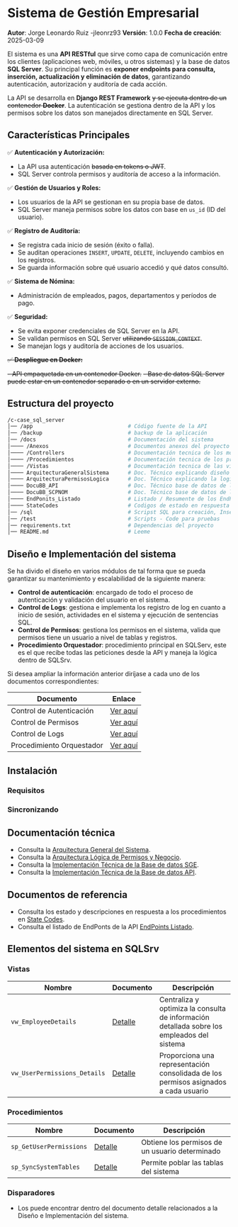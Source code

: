 
# Sistema de Gestión Empresarial

**Autor**: Jorge Leonardo Ruiz -jleonrz93
**Versión**: 1.0.0
**Fecha de creación**: 2025-03-09

El sistema es una **API RESTful** que sirve como capa de comunicación entre los clientes (aplicaciones web, móviles, u otros sistemas) y la base de datos **SQL Server**. Su principal función es **exponer endpoints para consulta, inserción, actualización y eliminación de datos**, garantizando autenticación, autorización y auditoría de cada acción.

La API se desarrolla en **Django REST Framework** ~~y se ejecuta dentro de un contenedor **Docker**~~. La autenticación se gestiona dentro de la API y los permisos sobre los datos son manejados directamente en SQL Server.
## Características Principales 

✅ **Autenticación y Autorización:**

- La API usa autenticación ~~basada en tokens o JWT~~.
- SQL Server controla permisos y auditoría de acceso a la información.

✅ **Gestión de Usuarios y Roles:**

- Los usuarios de la API se gestionan en su propia base de datos.
- SQL Server maneja permisos sobre los datos con base en `us_id` (ID del usuario).

✅ **Registro de Auditoría:**

- Se registra cada inicio de sesión (éxito o falla).
- Se auditan operaciones `INSERT`, `UPDATE`, `DELETE`, incluyendo cambios en los registros.
- Se guarda información sobre qué usuario accedió y qué datos consultó.

✅ **Sistema de Nómina:**

- Administración de empleados, pagos, departamentos y períodos de pago.

✅ **Seguridad:**

- Se evita exponer credenciales de SQL Server en la API.
- Se validan permisos en SQL Server ~~utilizando `SESSION_CONTEXT`~~.
- Se manejan logs y auditoría de acciones de los usuarios.

~~✅ **Despliegue en Docker:**~~

~~- API empaquetada en un contenedor Docker.~~
~~- Base de datos SQL Server puede estar en un contenedor separado o en un servidor externo.~~

## Estructura del proyecto

```bash
/c-case_sql_server
│── /app                              # Código fuente de la API
│── /backup                           # backup de la aplicación
│── /docs                             # Documentación del sistema
│──── /Anexos                         # Documentos anexos del proyecto
│──── /Controllers                    # Documentación tecnica de los modulos principales de SQL Srv
│──── /Procedimientos                 # Documentación tecnica de los procedimientos de SQL Srv
│──── /Vistas                         # Documentación tecnica de las vistas de SQL Srv
│──── ArquitecturaGeneralSistema      # Doc. Técnico explicando diseño del sistema
│──── ArquitecturaPermisosLogica      # Doc. Técnico explicando la logica y control de permisos
│──── DocuBB_API                      # Doc. Técnico base de datos de la API
│──── DocuBB_SCPNOM                   # Doc. Técnico base de datos de la sistema SQL
│──── EndPonits_Listado               # Listado / Resumente de los EndPoints de la API
│──── StateCodes                      # Codigos de estado en respuesta a ejecutar procedimientos y EndPonts
│── /sql                              # Scripst SQL para creación, Insert, metadata
│── /test                             # Scripts - Code para pruebas
│── requirements.txt                  # Dependencias del proyecto
│── README.md                         # Leeme

```

## Diseño e Implementación del sistema

Se ha divido el diseño en varios módulos de tal forma que se pueda garantizar su mantenimiento y escalabilidad de la siguiente manera:

- **Control de autenticación**: encargado de todo el proceso de autenticación y validación del usuario en el sistema.
- **Control de Logs**: gestiona e implementa los registro de log en cuanto a inicio de sesión, actividades en el sistema y ejecución de sentencias SQL.
- **Control de Permisos**: gestiona los permisos en el sistema, valida que permisos tiene un usuario a nivel de tablas y registros.
- **Procedimiento Orquestador**: procedimiento principal en SQLServ, este es el que recibe todas las peticiones desde la API y maneja la lógica dentro de SQLSrv.

Si desea ampliar la información anterior diríjase a cada uno de los documentos correspondientes:

| Documento                 | Enlace                                                    |
| ------------------------- | --------------------------------------------------------- |
| Control de Autenticación  | [Ver aquí](docs/Controllers/Autenticacion_Control.md)     |
| Control de Permisos       | [Ver aquí](docs/Controllers/Permisos_Control.md)          |
| Control de Logs           | [Ver aquí](docs/Controllers/Log_Control.md)               |
| Procedimiento Orquestador | [Ver aquí](docs/Controllers/Procedimiento_Orquestador.md) |

## Instalación

### Requisitos


### Sincronizando


## Documentación técnica

- Consulta la [Arquitectura General del Sistema](docs/ArquitecturaGeneralSistema.md). 
- Consulta la [Arquitectura Lógica de Permisos y Negocio](docs/ArquitecturaPermisosLogica.md). 
- Consulta la [Implementación Técnica de la Base de datos SGE](DocuBD_SCPNOM.md).
- Consulta la [Implementación Técnica de la Base de datos API](DocuBD_API.md).

## Documentos de referencia

 - Consulta los estado y descripciones en respuesta a los procedimientos en [State Codes](docs/StateCodes.md).
 - Consulta el listado de EndPonts de la API [EndPoints Listado](docs/EndPoints_Listado.md).

## Elementos del sistema en SQLSrv

### Vistas

| Nombre                       | Documento                                            | Descripción                                                                                |
| ---------------------------- | ---------------------------------------------------- | ------------------------------------------------------------------------------------------ |
| `vw_EmployeeDetails`         | [Detalle](docs/Vistas/vw_EmployeeDetails.md)         | Centraliza y optimiza la consulta de información detallada sobre los empleados del sistema |
| `vw_UserPermissions_Details` | [Detalle](docs/Vistas/vw_UserPermissions_Details.md) | Proporciona una representación consolidada de los permisos asignados a cada usuario        |

### Procedimientos

| Nombre                  | Documento                                               | Descripción                                    |
| ----------------------- | ------------------------------------------------------- | ---------------------------------------------- |
| `sp_GetUserPermissions` | [Detalle](docs/Procedimientos/sp_GetUserPermissions.md) | Obtiene los permisos de un usuario determinado |
| `sp_SyncSystemTables`   | [Detalle](docs/Procedimientos/sp_SyncSystemTables.md)   | Permite poblar las tablas del sistema          |

### Disparadores

- Los puede encontrar dentro del documento detalle relacionados a la Diseño e Implementación del sistema.